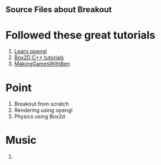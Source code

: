 ## Source Files about Breakout
# Followed these great tutorials
1. [Learn opengl](https://learnopengl.com/In-Practice/2D-Game/Breakout)
2. [Box2D C++ tutorials](https://www.iforce2d.net/b2dtut/)
3. [MakingGamesWithBen](https://www.youtube.com/user/makinggameswithben/videos)

# Point
1. Breakout from scratch
2. Rendering using opengl
3. Physics using Box2d

# Music
1.